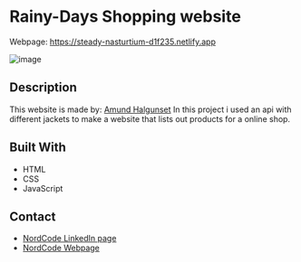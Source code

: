 # Rainy-Days Shopping website

Webpage: https://steady-nasturtium-d1f235.netlify.app

![image](https://github.com/HermanJasser/folder-for-images/blob/main/img/raevedilter-screenshot.png)

## Description

This website is made by: [Amund Halgunset](https://github.com/amundh00) In this project i used an api with different jackets to make a website that lists out products for a online shop. 

## Built With

- HTML
- CSS
- JavaScript

## Contact

- [NordCode LinkedIn page](https://www.linkedin.com/company/nordcode/?originalSubdomain=lt)
- [NordCode Webpage](https://nordcode.no/)
